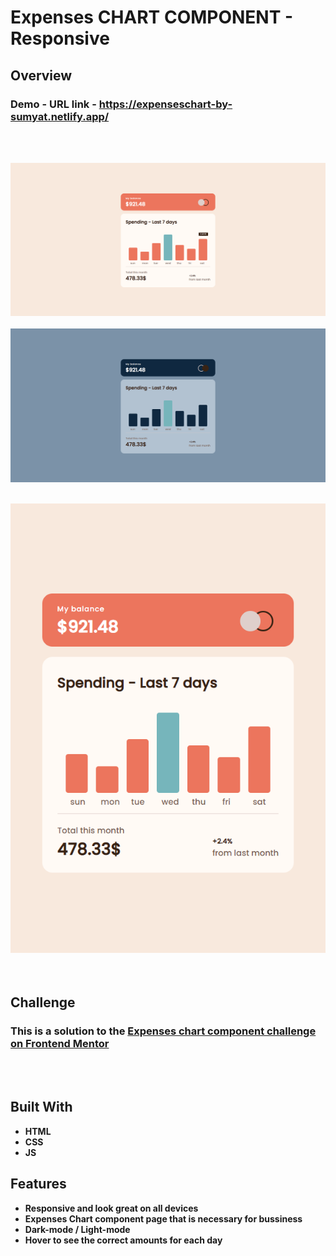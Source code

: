 # Expenses CHART COMPONENT - Responsive

## Overview

  <h3>   Demo - URL link -
    <a href="https://expenseschart-by-sumyat.netlify.app/">
     https://expenseschart-by-sumyat.netlify.app/
    </a>
  </h3>

<br/>
<br/>

![](Demo/large-screen.png)
<br/>
<br/>
![](Demo/large-screen-dark.png)
<br/>
<br/>

<div align="center">
<img src="Demo/small-screen.png" width="600">
</div>

<br/>
<br/>

## Challenge

### This is a solution to the [Expenses chart component challenge on Frontend Mentor](https://www.frontendmentor.io/challenges/expenses-chart-component-e7yJBUdjwt)

<br/>
<br/>

## Built With

- **HTML**
- **CSS**
- **JS**

## Features

- **Responsive and look great on all devices**
- **Expenses Chart component page that is necessary for bussiness**
- **Dark-mode / Light-mode**
- **Hover to see the correct amounts for each day**
